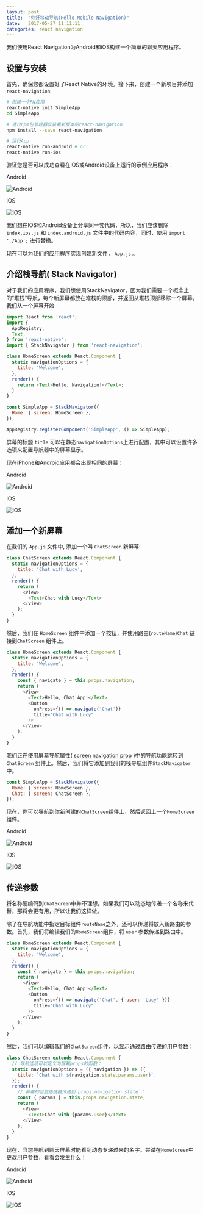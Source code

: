 ```yaml
---
layout: post
title:  "你好移动导航(Hello Mobile Navigation)"
date:   2017-05-27 11:11:11
categories: react navigation
---
```



我们使用React Navigation为Android和iOS构建一个简单的聊天应用程序。

## 设置与安装

首先，确保您都设置好了React Native的环境。接下来，创建一个新项目并添加 `react-navigation`:


```sh
# 创建一个RN应用
react-native init SimpleApp
cd SimpleApp

# 通过npm包管理器安装最新版本的react-navigation
npm install --save react-navigation

# 运行App
react-native run-android # or:
react-native run-ios
```

验证您是否可以成功查看在iOS或Android设备上运行的示例应用程序：

Android

![Android](https://reactnavigation.org/assets/examples/bare-project-android.png)

IOS

![IOS](https://reactnavigation.org/assets/examples/bare-project-iphone.png)

我们想在IOS和Android设备上分享同一套代码，所以，我们应该删除 `index.ios.js` 和 `index.android.js` 文件中的代码内容，同时，使用 `import './App';` 进行替换。

现在可以为我们的应用程序实现创建新文件， `App.js` 。



## 介绍栈导航( Stack Navigator)

对于我们的应用程序，我们想使用StackNavigator，因为我们需要一个概念上的“堆栈”导航，每个新屏幕都放在堆栈的顶部，并返回从堆栈顶部移除一个屏幕。我们从一个屏幕开始：

```js
import React from 'react';
import {
  AppRegistry,
  Text,
} from 'react-native';
import { StackNavigator } from 'react-navigation';

class HomeScreen extends React.Component {
  static navigationOptions = {
    title: 'Welcome',
  };
  render() {
    return <Text>Hello, Navigation!</Text>;
  }
}

const SimpleApp = StackNavigator({
  Home: { screen: HomeScreen },
});

AppRegistry.registerComponent('SimpleApp', () => SimpleApp);
```

屏幕的标题 `title` 可以在静态`navigationOptions`上进行配置，其中可以设置许多选项来配置导航器中的屏幕显示。

现在iPhone和Android应用都会出现相同的屏幕：

Android

![Android](https://reactnavigation.org/assets/examples/first-screen-android.png)

IOS

![IOS](https://reactnavigation.org/assets/examples/first-screen-iphone.png)

## 添加一个新屏幕

在我们的 `App.js` 文件中, 添加一个叫 `ChatScreen` 新屏幕:

```js
class ChatScreen extends React.Component {
  static navigationOptions = {
    title: 'Chat with Lucy',
  };
  render() {
    return (
      <View>
        <Text>Chat with Lucy</Text>
      </View>
    );
  }
}
```

然后，我们在 `HomeScreen` 组件中添加一个按钮，并使用路由(`routeName`)`Chat` 链接到`ChatScreen` 组件上。

```js
class HomeScreen extends React.Component {
  static navigationOptions = {
    title: 'Welcome',
  };
  render() {
    const { navigate } = this.props.navigation;
    return (
      <View>
        <Text>Hello, Chat App!</Text>
        <Button
          onPress={() => navigate('Chat')}
          title="Chat with Lucy"
        />
      </View>
    );
  }
}
```

我们正在使用屏幕导航属性( [screen navigation prop](/docs/navigators/navigation-prop) )中的导航功能跳转到`ChatScreen` 组件上。然后，我们将它添加到我们的栈导航组件`StackNavigator`中。

```js
const SimpleApp = StackNavigator({
  Home: { screen: HomeScreen },
  Chat: { screen: ChatScreen },
});
```

现在，你可以导航到你新创建的`ChatScreen`组件上，然后返回上一个`HomeScreen`组件。

Android

![Android](https://reactnavigation.org/assets/examples/first-navigation-android.png)

IOS

![IOS](https://reactnavigation.org/assets/examples/first-navigation-iphone.png)

## 传递参数

将名称硬编码到`ChatScreen`中并不理想。如果我们可以动态地传递一个名称来代替，那将会更有用，所以让我们这样做。

除了在导航功能中指定目标组件`routeName`之外，还可以传递将放入新路由的参数。首先，我们将编辑我们的`HomeScreen`组件，将 `user` 参数传递到路由中。

```js
class HomeScreen extends React.Component {
  static navigationOptions = {
    title: 'Welcome',
  };
  render() {
    const { navigate } = this.props.navigation;
    return (
      <View>
        <Text>Hello, Chat App!</Text>
        <Button
          onPress={() => navigate('Chat', { user: 'Lucy' })}
          title="Chat with Lucy"
        />
      </View>
    );
  }
}
```

然后，我们可以编辑我们的`ChatScreen`组件，以显示通过路由传递的用户参数：

```js
class ChatScreen extends React.Component {
  // 导航选项可以定义为屏幕props的函数：
  static navigationOptions = ({ navigation }) => ({
    title: `Chat with ${navigation.state.params.user}`,
  });
  render() {
    // 屏幕的当前路线被传递到`props.navigation.state`：
    const { params } = this.props.navigation.state;
    return (
      <View>
        <Text>Chat with {params.user}</Text>
      </View>
    );
  }
}
```

现在，当您导航到聊天屏幕时能看到动态专递过来的名字。尝试在`HomeScreen`中更改用户参数，看看会发生什么！

Android

![Android](https://reactnavigation.org/assets/examples/first-navigation-android.png)

IOS

![IOS](https://reactnavigation.org/assets/examples/first-navigation-iphone.png)